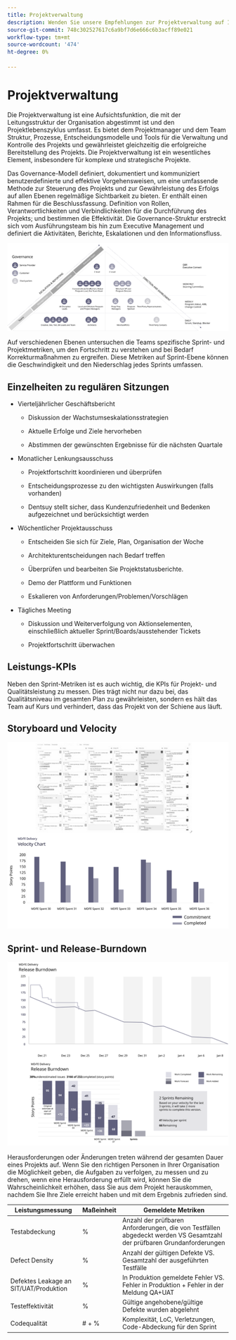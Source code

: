 ```yaml
---
title: Projektverwaltung
description: Wenden Sie unsere Empfehlungen zur Projektverwaltung auf Ihre Adobe Commerce-Implementierung an.
source-git-commit: 748c302527617c6a9bf7d6e666c6b3acff89e021
workflow-type: tm+mt
source-wordcount: '474'
ht-degree: 0%

---
```



# Projektverwaltung

Die Projektverwaltung ist eine Aufsichtsfunktion, die mit der Leitungsstruktur der Organisation abgestimmt ist und den Projektlebenszyklus umfasst. Es bietet dem Projektmanager und dem Team Struktur, Prozesse, Entscheidungsmodelle und Tools für die Verwaltung und Kontrolle des Projekts und gewährleistet gleichzeitig die erfolgreiche Bereitstellung des Projekts. Die Projektverwaltung ist ein wesentliches Element, insbesondere für komplexe und strategische Projekte.

Das Governance-Modell definiert, dokumentiert und kommuniziert benutzerdefinierte und effektive Vorgehensweisen, um eine umfassende Methode zur Steuerung des Projekts und zur Gewährleistung des Erfolgs auf allen Ebenen regelmäßige Sichtbarkeit zu bieten. Er enthält einen Rahmen für die Beschlussfassung. Definition von Rollen, Verantwortlichkeiten und Verbindlichkeiten für die Durchführung des Projekts; und bestimmen die Effektivität. Die Governance-Struktur erstreckt sich vom Ausführungsteam bis hin zum Executive Management und definiert die Aktivitäten, Berichte, Eskalationen und den Informationsfluss.

![Infografik zur Projektverwaltung](../../assets/playbooks/project-governance.svg)

Auf verschiedenen Ebenen untersuchen die Teams spezifische Sprint- und Projektmetriken, um den Fortschritt zu verstehen und bei Bedarf Korrekturmaßnahmen zu ergreifen. Diese Metriken auf Sprint-Ebene können die Geschwindigkeit und den Niederschlag jedes Sprints umfassen.

## Einzelheiten zu regulären Sitzungen

- Vierteljährlicher Geschäftsbericht

   - Diskussion der Wachstumseskalationsstrategien

   - Aktuelle Erfolge und Ziele hervorheben

   - Abstimmen der gewünschten Ergebnisse für die nächsten Quartale

- Monatlicher Lenkungsausschuss

   - Projektfortschritt koordinieren und überprüfen

   - Entscheidungsprozesse zu den wichtigsten Auswirkungen (falls vorhanden)

   - Dentsuy stellt sicher, dass Kundenzufriedenheit und Bedenken aufgezeichnet und berücksichtigt werden

- Wöchentlicher Projektausschuss

   - Entscheiden Sie sich für Ziele, Plan, Organisation der Woche

   - Architekturentscheidungen nach Bedarf treffen

   - Überprüfen und bearbeiten Sie Projektstatusberichte.

   - Demo der Plattform und Funktionen

   - Eskalieren von Anforderungen/Problemen/Vorschlägen

- Tägliches Meeting

   - Diskussion und Weiterverfolgung von Aktionselementen, einschließlich aktueller Sprint/Boards/ausstehender Tickets

   - Projektfortschritt überwachen

## Leistungs-KPIs

Neben den Sprint-Metriken ist es auch wichtig, die KPIs für Projekt- und Qualitätsleistung zu messen. Dies trägt nicht nur dazu bei, das Qualitätsniveau im gesamten Plan zu gewährleisten, sondern es hält das Team auf Kurs und verhindert, dass das Projekt von der Schiene aus läuft.

## Storyboard und Velocity

![Beispiel-Kanban-Board](../../assets/playbooks/kanban-board-chart.svg)

## Sprint- und Release-Burndown

![Beispieldiagramm für den Sprint- und Freigabeschub](../../assets/playbooks/sprint-release-burndown.svg)

Herausforderungen oder Änderungen treten während der gesamten Dauer eines Projekts auf. Wenn Sie den richtigen Personen in Ihrer Organisation die Möglichkeit geben, die Aufgaben zu verfolgen, zu messen und zu drehen, wenn eine Herausforderung erfüllt wird, können Sie die Wahrscheinlichkeit erhöhen, dass Sie aus dem Projekt herauskommen, nachdem Sie Ihre Ziele erreicht haben und mit dem Ergebnis zufrieden sind.

<table>
<thead>
  <tr>
    <th>Leistungsmessung</th>
    <th>Maßeinheit</th>
    <th>Gemeldete Metriken</th>
  </tr>
</thead>
<tbody>
  <tr>
    <td>Testabdeckung</td>
    <td>%</td>
    <td>Anzahl der prüfbaren Anforderungen, die von Testfällen abgedeckt werden VS Gesamtzahl der prüfbaren Grundanforderungen</td>
  </tr>
  <tr>
    <td>Defect Density</td>
    <td>%</td>
    <td>Anzahl der gültigen Defekte VS. Gesamtzahl der ausgeführten Testfälle</td>
  </tr>
  <tr>
    <td>Defektes Leakage an SIT/UAT/Produktion</td>
    <td>%</td>
    <td>In Produktion gemeldete Fehler VS. Fehler in Produktion + Fehler in der Meldung QA+UAT</td>
  </tr>
  <tr>
    <td>Testeffektivität</td>
    <td>%</td>
    <td>Gültige angehobene/gültige Defekte wurden abgelehnt</td>
  </tr>
  <tr>
    <td>Codequalität</td>
    <td># + %</td>
    <td>Komplexität, LoC, Verletzungen, Code-Abdeckung für den Sprint</td>
  </tr>
</tbody>
</table>
